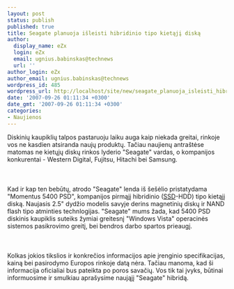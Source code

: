 ```yaml
---
layout: post
status: publish
published: true
title: Seagate planuoja išleisti hibridinio tipo kietąjį diską
author:
  display_name: eZx
  login: eZx
  email: ugnius.babinskas@technews
  url: ''
author_login: eZx
author_email: ugnius.babinskas@technews
wordpress_id: 485
wordpress_url: http://localhost/site/new/seagate_planuoja_isleisti_hibridinio_tipo_kietaji_diska/
date: '2007-09-26 01:11:34 +0300'
date_gmt: '2007-09-26 01:11:34 +0300'
categories:
- Naujienos
---
```

<p>Diskinių kaupiklių talpos pastaruoju laiku auga kaip niekada greitai, rinkoje vos ne kasdien atsiranda naujų produktų. Tačiau naujienų antraštėse matomas ne kietųjų diskų rinkos lyderio &quot;Seagate&quot; vardas, o kompanijos konkurentai - Western Digital, Fujitsu, Hitachi bei Samsung.<br />
<br><br />
<br>Kad ir kap ten bebūtų, atrodo &quot;Seagate&quot; lenda iš šešėlio pristatydama &quot;Momentus 5400 PSD&quot;, kompanijos pirmąjį hibridinio (<a class="ns" href="http://en.wikipedia.org/wiki/Solid_state_disk">SSD</a>-HDD) tipo kietąjį diską. Naujasis 2.5&quot; dydžio modelis savyje derins magnetinių diskų ir NAND flash tipo atminties technlogijas. &quot;Seagate&quot; mums žada, kad 5400 PSD diskinis kaupiklis suteiks žymiai greitesnį &quot;Windows Vista&quot; operacinės sistemos pasikrovimo greitį, bei bendros darbo spartos prieaugį.<br />
<br><br />
<br>Kolkas jokios tikslios ir konkrečios informacijos apie įrenginio specifikacijas, kainą bei pasirodymo Europos rinkoje datą nėra. Tačiau manoma, kad ši informacija oficialiai bus pateikta po poros savačių. Vos tik tai įvyks, būtinai informuosime ir smulkiau aprašysime naująjį &quot;Seagate&quot; hibridą.</p>
